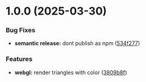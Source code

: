 # 1.0.0 (2025-03-30)


### Bug Fixes

* **semantic release:** dont publish as npm ([534f277](https://github.com/sebastianbachmaier/simple-webgl-engine/commit/534f2779f710d8ac3c634db22548e150b342626d))


### Features

* **webgl:** render triangles with color ([3809b8f](https://github.com/sebastianbachmaier/simple-webgl-engine/commit/3809b8f71f9fc2e2f00b1ffde9381463454a07f0))
